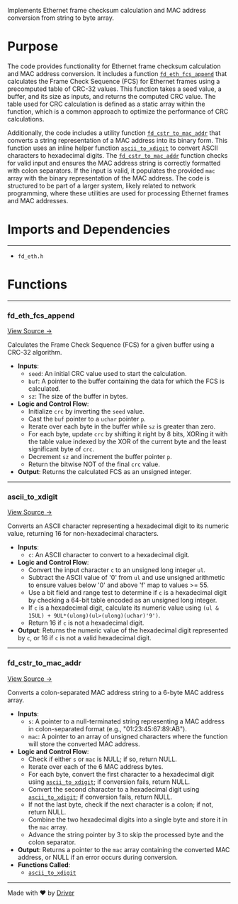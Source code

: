 <!--------------------------------------------------------------------------------->
<!-- IMPORTANT: This file is auto-generated by Driver (https://driver.ai). -------->
<!-- Manual edits may be overwritten on future commits. --------------------------->
<!--------------------------------------------------------------------------------->

Implements Ethernet frame checksum calculation and MAC address conversion from string to byte array.

# Purpose
The code provides functionality for Ethernet frame checksum calculation and MAC address conversion. It includes a function [`fd_eth_fcs_append`](<#fd_eth_fcs_append>) that calculates the Frame Check Sequence (FCS) for Ethernet frames using a precomputed table of CRC-32 values. This function takes a seed value, a buffer, and its size as inputs, and returns the computed CRC value. The table used for CRC calculation is defined as a static array within the function, which is a common approach to optimize the performance of CRC calculations.

Additionally, the code includes a utility function [`fd_cstr_to_mac_addr`](<#fd_cstr_to_mac_addr>) that converts a string representation of a MAC address into its binary form. This function uses an inline helper function [`ascii_to_xdigit`](<#ascii_to_xdigit>) to convert ASCII characters to hexadecimal digits. The [`fd_cstr_to_mac_addr`](<#fd_cstr_to_mac_addr>) function checks for valid input and ensures the MAC address string is correctly formatted with colon separators. If the input is valid, it populates the provided `mac` array with the binary representation of the MAC address. The code is structured to be part of a larger system, likely related to network programming, where these utilities are used for processing Ethernet frames and MAC addresses.
# Imports and Dependencies

---
- `fd_eth.h`


# Functions

---
### fd\_eth\_fcs\_append<!-- {{#callable:fd_eth_fcs_append}} -->
[View Source →](<../../../../../src/util/net/fd_eth.c#L5>)

Calculates the Frame Check Sequence (FCS) for a given buffer using a CRC-32 algorithm.
- **Inputs**:
    - `seed`: An initial CRC value used to start the calculation.
    - `buf`: A pointer to the buffer containing the data for which the FCS is calculated.
    - `sz`: The size of the buffer in bytes.
- **Logic and Control Flow**:
    - Initialize `crc` by inverting the `seed` value.
    - Cast the `buf` pointer to a `uchar` pointer `p`.
    - Iterate over each byte in the buffer while `sz` is greater than zero.
    - For each byte, update `crc` by shifting it right by 8 bits, XORing it with the table value indexed by the XOR of the current byte and the least significant byte of `crc`.
    - Decrement `sz` and increment the buffer pointer `p`.
    - Return the bitwise NOT of the final `crc` value.
- **Output**: Returns the calculated FCS as an unsigned integer.


---
### ascii\_to\_xdigit<!-- {{#callable:ascii_to_xdigit}} -->
[View Source →](<../../../../../src/util/net/fd_eth.c#L53>)

Converts an ASCII character representing a hexadecimal digit to its numeric value, returning 16 for non-hexadecimal characters.
- **Inputs**:
    - `c`: An ASCII character to convert to a hexadecimal digit.
- **Logic and Control Flow**:
    - Convert the input character `c` to an unsigned long integer `ul`.
    - Subtract the ASCII value of '0' from `ul` and use unsigned arithmetic to ensure values below '0' and above 'f' map to values >= 55.
    - Use a bit field and range test to determine if `c` is a hexadecimal digit by checking a 64-bit table encoded as an unsigned long integer.
    - If `c` is a hexadecimal digit, calculate its numeric value using `(ul & 15UL) + 9UL*(ulong)(ul>(ulong)(uchar)'9')`.
    - Return 16 if `c` is not a hexadecimal digit.
- **Output**: Returns the numeric value of the hexadecimal digit represented by `c`, or 16 if `c` is not a valid hexadecimal digit.


---
### fd\_cstr\_to\_mac\_addr<!-- {{#callable:fd_cstr_to_mac_addr}} -->
[View Source →](<../../../../../src/util/net/fd_eth.c#L81>)

Converts a colon-separated MAC address string to a 6-byte MAC address array.
- **Inputs**:
    - `s`: A pointer to a null-terminated string representing a MAC address in colon-separated format (e.g., "01:23:45:67:89:AB").
    - `mac`: A pointer to an array of unsigned characters where the function will store the converted MAC address.
- **Logic and Control Flow**:
    - Check if either `s` or `mac` is NULL; if so, return NULL.
    - Iterate over each of the 6 MAC address bytes.
    - For each byte, convert the first character to a hexadecimal digit using [`ascii_to_xdigit`](<#ascii_to_xdigit>); if conversion fails, return NULL.
    - Convert the second character to a hexadecimal digit using [`ascii_to_xdigit`](<#ascii_to_xdigit>); if conversion fails, return NULL.
    - If not the last byte, check if the next character is a colon; if not, return NULL.
    - Combine the two hexadecimal digits into a single byte and store it in the `mac` array.
    - Advance the string pointer by 3 to skip the processed byte and the colon separator.
- **Output**: Returns a pointer to the `mac` array containing the converted MAC address, or NULL if an error occurs during conversion.
- **Functions Called**:
    - [`ascii_to_xdigit`](<#ascii_to_xdigit>)



---
Made with ❤️ by [Driver](https://www.driver.ai/)
